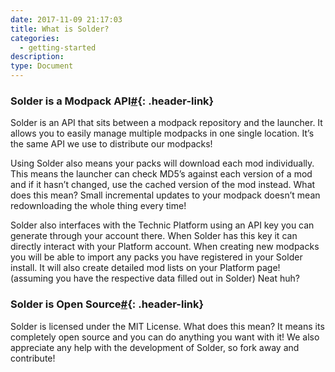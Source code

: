 ```yaml
---
date: 2017-11-09 21:17:03
title: What is Solder?
categories:
  - getting-started
description:
type: Document
---
```



### Solder is a Modpack API[#](#solder-is-a-modpack-api){: .header-link}

Solder is an API that sits between a modpack repository and the launcher. It allows you to easily manage multiple modpacks in one single location. It’s the same API we use to distribute our modpacks!

Using Solder also means your packs will download each mod individually. This means the launcher can check MD5’s against each version of a mod and if it hasn’t changed, use the cached version of the mod instead. What does this mean? Small incremental updates to your modpack doesn’t mean redownloading the whole thing every time!

Solder also interfaces with the Technic Platform using an API key you can generate through your account there. When Solder has this key it can directly interact with your Platform account. When creating new modpacks you will be able to import any packs you have registered in your Solder install. It will also create detailed mod lists on your Platform page! (assuming you have the respective data filled out in Solder) Neat huh?

### Solder is Open Source[#](#solder-is-open-source){: .header-link}

Solder is licensed under the MIT License. What does this mean? It means its completely open source and you can do anything you want with it! We also appreciate any help with the development of Solder, so fork away and contribute!